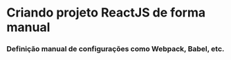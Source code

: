 # Criando projeto ReactJS de forma manual

### Definição manual de configurações como Webpack, Babel, etc.

